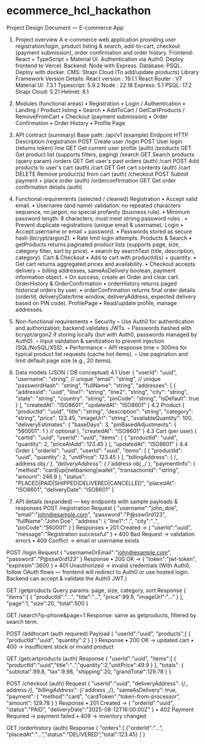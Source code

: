 # ecommerce_hcl_hackathon

Project Design Document — E-commerce App

1. Project overview
   A e-commerce web application providing user registration/login, product listing & search, add-to-cart, checkout (payment submission), order confirmation and order history.
   Frontend: React + TypeScript + Material UI. Authentication via Auth0. Deploy frontend to Vercel.
   Backend: Node with Express. Database: PSQL. Deploy with docker.
   CMS: Strapi Cloud (To add/update products)
   Library Framework Version Details:
   React version : 19.1.1
   React Router : V7
   Material UI: 7.3.1
   Typescript: 5.9.2
   Node : 22.18
   Express: 5.1
   PSQL: 17.2
   Strapi Cloud: 5.21
   Helmet: 8.1

2. Modules (functional areas)
   • Registration
   • Login / Authentication
   • Landing / Product listing
   • Search
   • AddToCart / GetCartProducts / RemoveFromCart
   • Checkout (payment submission)
   • Order Confirmation
   • Order History
   • Profile Page

3. API contract (summary)
   Base path: /api/v1 (example)
   Endpoint
   HTTP
   Description
   /registration
   POST
   Create user
   /login
   POST
   User login (returns token)
   /me
   GET
   Get current user profile (auth)
   /products
   GET
   Get product list (supports filters, paging)
   /search
   GET
   Search products (query param)
   /orders
   GET
   Get user's past orders (auth)
   /cart
   POST
   Add products to user's cart (auth)
   /cart
   GET
   Get cart contents (auth)
   /cart
   DELETE
   Remove product(s) from cart (auth)
   /checkout
   POST
   Submit payment + place order (auth)
   /orderconfirmation
   GET
   Get order confirmation details (auth)

4. Functional requirements (selected / cleaned)
   Registration
   • Accept valid email.
   • Username (and name) validation: no repeated characters sequence, no jargon, no special profanity (business rule).
   • Minimum password length: 8 characters; must meet strong password rules .
   • Prevent duplicate registrations (unique email & username).
   Login
   • Accept username or email + password.
   • Passwords stored as secure hash (bcrypt/argon2).
   • Rate limit login attempts.
   Products & Search
   • getProducts returns paginated product lists (supports page, size, category filter, sort by price).
   • search by searchText (title, description, category).
   Cart & Checkout
   • Add to cart with productId(s) + quantity.
   • Get cart returns aggregated prices and availability.
   • Checkout accepts delivery + billing addresses, sameAsDelivery boolean, payment information object.
   • On success, create an Order and clear cart.
   OrderHistory & OrderConfirmation
   • orderHistory returns paged historical orders by user.
   • orderConfirmation returns final order details (orderId, deliveryDate/time window, deliveryAddress, expected delivery based on PIN code).
   ProfilePage
   • Read/update profile, manage addresses.

5. Non-functional requirements
   • Security
   ◦ Use Auth0 for authentication and authorization; backend validates JWTs.
   ◦ Passwords hashed with bcrypt/argon2 if storing locally (but with Auth0, passwords managed by Auth0).
   ◦ Input validation & sanitization to prevent injection (SQL/NoSQL/XSS).
   • Performance
   ◦ API response time < 300ms for typical product list requests (cache hot items).
   ◦ Use pagination and limit default page size (e.g., 20 items).

6. Data models (JSON / DB conceptual)
   4.1 User
   {
   "userId": "uuid",
   "username": "string", // unique
   "email": "string", // unique
   "passwordHash": "string",
   "fullName": "string",
   "addresses": [
   {
   "addressId": "uuid",
   "line1": "string",
   "line2": "string",
   "city": "string",
   "state": "string",
   "country": "string",
   "pinCode": "string",
   "isDefault": true
   }
   ],
   "createdAt": "ISO8601",
   "updatedAt": "ISO8601"
   }
   4.2 Product
   {
   "productId": "uuid",
   "title": "string",
   "description": "string",
   "category": "string",
   "price": 123.45,
   "imageUrl": "string",
   "availableQuantity": 100,
   "deliveryEstimates": {
   "baseDays": 3,
   "pinBasedAdjustments": { "560001": 1 } // optional
   },
   "createdAt": "ISO8601"
   }
   4.3 Cart (per user)
   {
   "cartId": "uuid",
   "userId": "uuid",
   "items": [
   { "productId": "uuid", "quantity": 2, "priceAtAdd": 123.45 }
   ],
   "updatedAt": "ISO8601"
   }
   4.4 Order
   {
   "orderId": "uuid",
   "userId": "uuid",
   "items": [
   { "productId": "uuid", "quantity": 2, "unitPrice": 123.45 }
   ],
   "billingAddress": { /_ address obj _/ },
   "deliveryAddress": { /_ address obj _/ },
   "paymentInfo": {
   "method": "card|upi|netbanking|wallet",
   "transactionId": "string",
   "amount": 246.9
   },
   "status": "PLACED|PAID|SHIPPED|DELIVERED|CANCELLED",
   "placedAt": "ISO8601",
   "deliveryDate": "ISO8601"
   }

7. API details (expanded) — key endpoints with sample payloads & responses
   POST /registration
   Request
   {
   "username":"john_doe",
   "email":"john@example.com",
   "password":"P@ssw0rd123",
   "fullName":"John Doe",
   "address": { "line1":"..", "city":"..", "pinCode":"560001" }
   }
   Responses
   • 201 Created -> { "userId":"uuid", "message":"Registration successful" }
   • 400 Bad Request -> validation errors
   • 409 Conflict -> email or username exists

POST /login
Request
{ "usernameOrEmail":"john@example.com", "password":"P@ssw0rd123" }
Response
• 200 OK -> { "token":"jwt-token", "expiresIn":3600 }
• 401 Unauthorized -> invalid credentials
(With Auth0, follow OAuth flows — frontend will redirect to Auth0 or use hosted login. Backend can accept & validate the Auth0 JWT.)

GET /getproducts
Query params: page, size, category, sort
Response
{ "items":[ { "productId":"...", "title":"...", "price":99.9, "imageUrl":"..." } ], "page":1, "size":20, "total":500 }

GET /search?q=phone&page=1
Response: same as getproducts, filtered by search term.

POST /addtocart (auth required)
Payload
{
"userId":"uuid",
"products":[ { "productId":"uuid", "quantity":2 } ]
}
Response
• 200 OK -> updated cart
• 400 -> insufficient stock or invalid product

GET /getcartproducts (auth)
Response
{ "userId":"uuid", "items":[ { "productId":"uuid","title":"..","quantity":2,"unitPrice":49.9 } ], "totals": { "subtotal":99.8, "tax":9.98, "shipping":20, "grandTotal":129.78 } }

POST /checkout (auth)
Request
{
"userId":"uuid",
"deliveryAddress": {/_ address _/},
"billingAddress": {/_ address _/},
"sameAsDelivery": true,
"payment": {
"method":"card",
"cardToken":"token-from-processor",
"amount": 129.78
}
}
Response
• 201 Created -> { "orderId":"uuid", "status":"PAID", "deliveryDate":"2025-08-12T16:00:00Z" }
• 402 Payment Required -> payment failed
• 409 -> inventory changed

GET /orderhistory (auth)
Response
{ "orders":[ {"orderId":"...", "placedAt":"...","status":"DELIVERED","total":123.45} ] }
